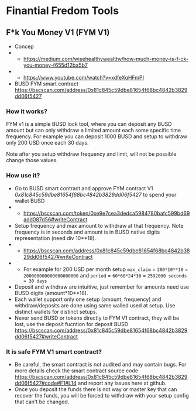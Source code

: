 # Finantial Fredom Tools

## F*k You Money V1 (FYM V1)

* Concep 
* * https://medium.com/wisehealthywealthy/how-much-money-is-f-ck-you-money-f655d12ba5b7 
* * https://www.youtube.com/watch?v=xdfeXqHFmPI
* BUSD FYM smart contract https://bscscan.com/address/0x81c845c59dbe81654f68bc4842b3829dd06f5427

### How it works?

FYM v1 is a simple BUSD lock tool, where you can deposit any BUSD amount but can only withdraw a limited amount each some specific time frequency.
For example you can deposit 1000 BUSD and setup to withdraw only 200 USD once each 30 days.

Note after you setup withdraw frequency and limit, will not be possible change those values.

### How use it?

* Go to BUSD smart contract and approve FYM contract V1 *0x81c845c59dbe81654f68bc4842b3829dd06f5427* to spend your wallet BUSD 
* * https://bscscan.com/token/0xe9e7cea3dedca5984780bafc599bd69add087d56#writeContract
* Setup frequency and max amount to withdraw at that frequency. Note frequency is in seconds and amount is in BUSD native digits representation (need div 10**18).
* * https://bscscan.com/address/0x81c845c59dbe81654f68bc4842b3829dd06f5427#writeContract
* * For example for 200 USD per month setup `max_claim` = `200*10**18` = `200000000000000000000` and `period` = `60*60*24*30` = `2592000 seconds = 30 days`
* Deposit and withdraw are intuitive, just remember for amounts need use BUSD digits (amount*10**18).
* Each wallet support only one setup (amount, frequency) and withdraw/deposits are done using same walled used at setup. Use distinct wallets for distinct setups.
* Never send BUSD or tokens directly to FYM V1 contract, they will be lost, use the deposit fucntion for deposit BUSD https://bscscan.com/address/0x81c845c59dbe81654f68bc4842b3829dd06f5427#writeContract

### It is safe FYM V1 smart contract?

* Be careful, the smart contract is not audited and may contain bugs. For more details check the smart contract source code https://bscscan.com/address/0x81c845c59dbe81654f68bc4842b3829dd06f5427#code#F1#L14 and report any issues here at github.
* Once you deposit the funds there is not way or master key that can recover the funds, you will be forced to withdraw with your setup config that can't be changed.
